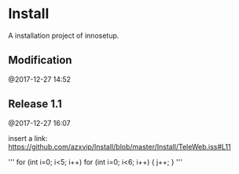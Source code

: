 # Install
A installation project of innosetup.

## Modification
@2017-12-27 14:52

## Release 1.1
@2017-12-27 16:07

insert a link:
https://github.com/azxvip/Install/blob/master/Install/TeleWeb.iss#L11

'''
for (int i=0; i<5; i++)
for (int i=0; i<6; i++)
{
  j++;
}
'''
